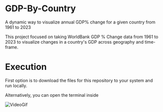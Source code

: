# GDP-By-Country
A dynamic way to visualize annual GDP% change for a given country from 1961 to 2023

This project focused on taking WorldBank GDP % Change data from 1961 to 2023 to visualize changes in a country's GDP across geography and time-frame.

# Execution
First option is to download the files for this repository to your system and run locally.

Alternatively, you can open the terminal inside 


![VideoGif](https://github.com/user-attachments/assets/2780123d-fbb6-45a6-ac6e-d551d2930423)
